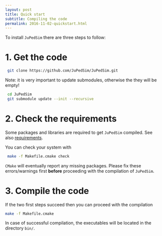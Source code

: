 ```yaml
---
layout: post
title: Quick start
subtitle: Compiling the code
permalink: 2016-11-02-quickstart.html
---
```



To install `JuPedSim` there are three steps to follow: 

# 1. Get the code

```bash
 git clone https://github.com/JuPedSim/JuPedSim.git
```

Note: it is very important to update submodules, otherwise the they will be empty!

```bash
 cd JuPedSim
 git submodule update --init --recursive
```

# 2. Check the requirements 
Some packages and libraries are required to get `JuPedSim` compiled. See also [requirements](2016-11-03-requirements.html).

You can check your system with 

```bash 
 make -f Makefile.cmake check
```

`CMake` will eventually report any missing packages. Please fix these errors/warnings first **before** proceeding with the compilation of `JuPedSim`.

# 3. Compile the code

If the two first steps succeed then you can proceed with the compilation 

```bash 
make -f Makefile.cmake
```

In case of successful compilation,  the executables will be located in the directory `bin/`.
